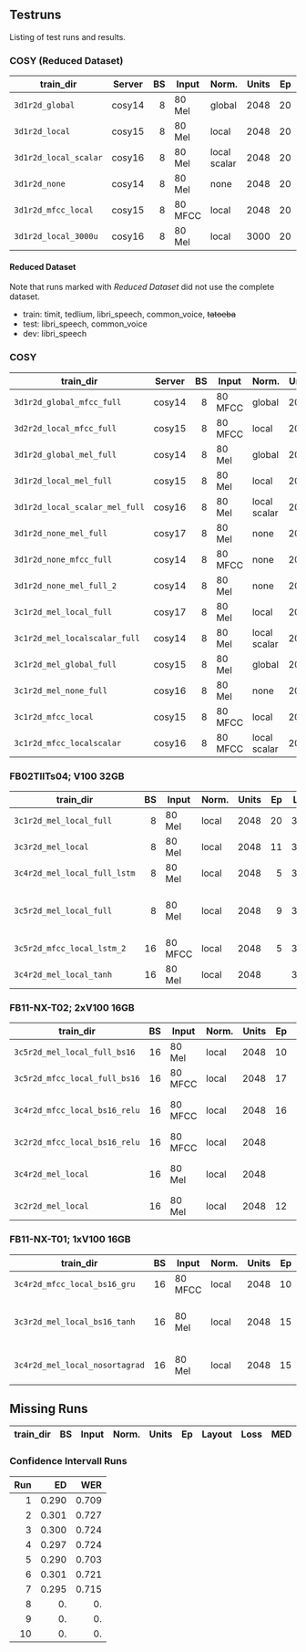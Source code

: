 ## Testruns
Listing of test runs and results.


### COSY (Reduced Dataset)
| train_dir             | Server | BS | Input   | Norm.        | Units | Ep | Layout | Loss   | MED   | WER    | Notes          |
|-----------------------|--------|---:|---------|--------------|------:|---:|-------:|-------:|------:|-------:|----------------|
| `3d1r2d_global`       | cosy14 |  8 | 80 Mel  | global       |  2048 | 20 | 3d1r2d | 30.594 | 0.113 | 0.3195 |                |
| `3d1r2d_local`        | cosy15 |  8 | 80 Mel  | local        |  2048 | 20 | 3d1r2d | 29.022 | 0.107 | 0.3086 |                |
| `3d1r2d_local_scalar` | cosy16 |  8 | 80 Mel  | local scalar |  2048 | 20 | 3d1r2d | 31.882 | 0.114 | 0.3214 |                |
| `3d1r2d_none`         | cosy14 |  8 | 80 Mel  | none         |  2048 | 20 | 3d1r2d | 29.604 | 0.112 | 0.317  |                |
| `3d1r2d_mfcc_local`   | cosy15 |  8 | 80 MFCC | local        |  2048 | 20 | 3d1r2d | 24.633 | 0.088 | 0.255  |                |
| `3d1r2d_local_3000u`  | cosy16 |  8 | 80 Mel  | local        |  3000 | 20 | 3d1r2d | 34.556 | 0.102 | 0.290  |                |


#### Reduced Dataset
Note that runs marked with *Reduced Dataset* did not use the complete dataset.
* train: timit, tedlium, libri_speech, common_voice, ~~tatoeba~~
* test: libri_speech, common_voice
* dev: libri_speech


### COSY
| train_dir                      | Server | BS | Input   | Norm.        | Units | Ep | Layout | Loss   | MED   | WER    | Notes         |
|--------------------------------|--------|---:|---------|--------------|------:|---:|-------:|-------:|------:|-------:|---------------|
| `3d1r2d_global_mfcc_full`      | cosy14 |  8 | 80 MFCC | global       |  2048 | 20 | 3d1r2d | 25.606 | 0.106 | 0.304  |               |
| `3d2r2d_local_mfcc_full`       | cosy15 |  8 | 80 MFCC | local        |  2048 | 16 | 3d2r2d | 18.988 | 0.074 | 0.211  |               |
| `3d1r2d_global_mel_full`       | cosy14 |  8 | 80 Mel  | global       |  2048 | 14 | 3d1r2d | 31.399 | 0.131 | 0.371  |               |
| `3d1r2d_local_mel_full`        | cosy15 |  8 | 80 Mel  | local        |  2048 | 15 | 3d1r2d | 29.520 | 0.125 | 0.354  |               |
| `3d1r2d_local_scalar_mel_full` | cosy16 |  8 | 80 Mel  | local scalar |  2048 | 15 | 3d1r2d | 31.669 | 0.132 | 0.373  |               |
| `3d1r2d_none_mel_full`         | cosy17 |  8 | 80 Mel  | none         |  2048 | 16 | 3d1r2d | 32.006 | 0.135 | 0.376  |               |
| `3d1r2d_none_mfcc_full`        | cosy14 |  8 | 80 MFCC | none         |  2048 |  8 | 3d1r2d | 23.865 | 0.096 | 0.273  |               |
| `3d1r2d_none_mel_full_2`       | cosy14 |  8 | 80 Mel  | none         |  2048 |  8 | 3d1r2d | 28.915 | 0.121 | 0.335  | For R. above. |
| `3c1r2d_mel_local_full`        | cosy17 |  8 | 80 Mel  | local        |  2048 |  8 | 3c1r2d | 22.695 | 0.091 | 0.2557 |               |
| `3c1r2d_mel_localscalar_full`  | cosy14 |  8 | 80 Mel  | local scalar |  2048 |  9 | 3c1r2d | 23.579 | 0.090 | 0.2556 |               |
| `3c1r2d_mel_global_full`       | cosy15 |  8 | 80 Mel  | global       |  2048 |  9 | 3c1r2d | 24.059 | 0.094 | 0.2674 |               |
| `3c1r2d_mel_none_full`         | cosy16 |  8 | 80 Mel  | none         |  2048 |  9 | 3c1r2d | 26.979 | 0.106 | 0.2919 |               |
| `3c1r2d_mfcc_local`            | cosy15 |  8 | 80 MFCC | local        |  2048 | 10 | 3c1r2d | 25.261 | 0.098 | 0.2724 |               |
| `3c1r2d_mfcc_localscalar`      | cosy16 |  8 | 80 MFCC | local scalar |  2048 | 12 | 3c1r2d | 28.494 | 0.118 | 0.3235 |               |


### FB02TIITs04; V100 32GB
| train_dir                    | BS | Input   | Norm. | Units | Ep | Layout | Loss  | MED   | WER    | Notes                       |
|------------------------------|---:|---------|-------|------:|---:|-------:|------:|------:|-------:|-----------------------------|
| `3c1r2d_mel_local_full`      |  8 | 80 Mel  | local |  2048 | 20 | 3c4r2d | 25.43 | 0.083 | 0.2412 |                             |
| `3c3r2d_mel_local`           |  8 | 80 Mel  | local |  2048 | 11 | 3c3r2d | 17.32 | 0.062 | 0.1762 | Stopped early.              |
| `3c4r2d_mel_local_full_lstm` |  8 | 80 Mel  | local |  2048 |  5 | 3c4r2d | 11.849| 0.045 | 0.1264 | LSTM cells.                 |
| `3c5r2d_mel_local_full`      |  8 | 80 Mel  | local |  2048 |  9 | 3c5r2d | 13.26 | 0.044 | 0.1292 | LSTM cells. Server crashed. |
| `3c5r2d_mfcc_local_lstm_2`   | 16 | 80 MFCC | local |  2048 |  5 | 3c5r2d | 12.06 | 0.046 | 0.1271 | LSTM cells.                 |
| `3c4r2d_mel_local_tanh`      | 16 | 80 Mel  | local |  2048 |    | 3c5r2d |   .   | 0.    | 0.     | tanh RNN.                   |


### FB11-NX-T02; 2xV100 16GB
| train_dir                     | BS | Input   | Norm. | Units | Ep | Layout | Loss  | MED   | WER    | Notes                      |
|-------------------------------|---:|---------|-------|------:|---:|-------:|------:|------:|-------:|----------------------------|
| `3c5r2d_mel_local_full_bs16`  | 16 | 80 Mel  | local |  2048 | 10 | 3c5r2d | 14.02 | 0.057 | 0.1583 | Stopped early.             |
| `3c5r2d_mfcc_local_full_bs16` | 16 | 80 MFCC | local |  2048 | 17 | 3c5r2d | 19.63 | 0.081 | 0.2207 | Tanh RNN.                  |
| `3c4r2d_mfcc_local_bs16_relu` | 16 | 80 MFCC | local |  2048 | 16 | 3c4r2d | 20.45 | 0.081 | 0.2273 | ReLU RNN. HDD full.        |
| `3c2r2d_mfcc_local_bs16_relu` | 16 | 80 MFCC | local |  2048 |    | 3c2r2d |       | 0.    | 0.     | ReLU RNN.                  |
| `3c4r2d_mel_local`            | 16 | 80 Mel  | local |  2048 |    | 3c4r2d |       | 0.    | 0.     | ReLU cells. For SortaGrad. |
| `3c2r2d_mel_local`            | 16 | 80 Mel  | local |  2048 | 12 | 3c2r2d | 18.19 | 0.076 | 0.215  | ReLU cells.               |


### FB11-NX-T01; 1xV100 16GB
| train_dir                      | BS | Input   | Norm. | Units | Ep | Layout | Loss  | MED   | WER    | Notes                     |
|--------------------------------|---:|---------|-------|------:|---:|-------:|------:|------:|-------:|---------------------------|
| `3c4r2d_mfcc_local_bs16_gru`   | 16 | 80 MFCC | local |  2048 | 10 | 3c4r2d | 16.78 | 0.067 | 0.1913 | GRU cells.                |
| `3c3r2d_mel_local_bs16_tanh`   | 16 | 80 Mel  | local |  2048 | 15 | 3c3r2d | 17.72 | 0.072 | 0.2059 | ReLU cells, despite name. |
| `3c4r2d_mel_local_nosortagrad` | 16 | 80 Mel  | local |  2048 | 15 | 3c4r2d | 17.89 | 0.070 | 0.2025 | ReLU cells. No SortaGrad. |


## Missing Runs
| train_dir                      | BS | Input   | Norm. | Units | Ep | Layout | Loss  | MED   | WER    | Notes                     |
|--------------------------------|---:|---------|-------|------:|---:|-------:|------:|------:|-------:|---------------------------|



### Confidence Intervall Runs
| Run | ED    | WER   |
|----:|------:|------:|
| 1   | 0.290 | 0.709 |
| 2   | 0.301 | 0.727 |
| 3   | 0.300 | 0.724 |
| 4   | 0.297 | 0.724 |
| 5   | 0.290 | 0.703 |
| 6   | 0.301 | 0.721 |
| 7   | 0.295 | 0.715 |
| 8   | 0.    | 0.    |
| 9   | 0.    | 0.    |
| 10  | 0.    | 0.    |


